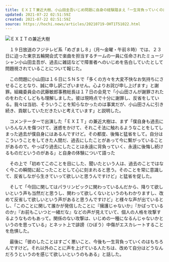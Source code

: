 ```yaml
---
title: ＥＸＩＴ兼近大樹、小山田圭吾いじめ問題に自身の経験踏まえ「一生背負っていくのはもちろん」
updated: 2021-07-22 02:51:59Z
created: 2021-07-22 02:51:59Z
source: https://hochi.news/articles/20210719-OHT1T51022.html
---
```


[![](https://hochi.news/images/2021/07/19/20210719-OHT1I51033-T.jpg)](https://hochi.news/articles/20210719-OHT1T51022.html?mode=photo&photoid=1)ＥＸＩＴの兼近大樹

　１９日放送のフジテレビ系「めざまし８」（月～金曜・午前８時）では、２３日に迫った東京五輪開会式で楽曲を担当するチームの一員に任命されたミュージシャン小山田圭吾が、過去に雑誌などで障害者へのいじめを告白していたとして問題視されていることについて報じた。

　この問題に小山田は１６日にＳＮＳで「多くの方々を大変不快なお気持ちにさせることとなり、誠に申し訳ございません。心よりお詫び申し上げます」と謝罪。組織委員会の武藤敏郎事務総長は１７日の会見で「小山田さんが謝罪されたのをわたくしどもも理解しました。彼は現時点で十分に謝罪し、反省をしている。我々は当初、そういうことを知らなかったのは事実だが、小山田さんに引き続き、貢献していただきたいと考えています」と説明した。

　コメンテーターで出演した「ＥＸＩＴ」の兼近大樹は、まず「僕自身も過去にいろんな人を傷つけて、迷惑をかけて、それこそ法に触れるようなことをしてしまった過去が僕自身にはあるんですけど。その都度、後悔と猛省をして。自分はこういうことをしてきた人間だ、過去にしたことがあって今に繫がっていることがあるので。やっぱり過去にしたことは永遠に背負っていく、永遠に後悔し続けるものだというのがある」と自身の体験について語った

　その上で「初めてこのことを目にした、聞いたという人は、過去のことではなく今この瞬間に起こったこととして心に刻まれると思う。そのことを常に意識して、反省しながら生きていって欲しいと思うんですけど」と猛省を促した。

　そして「今回に関してはパラリンピックに関わっているんだから、降りて欲しいという声も当然だと思うし、関わって欲しくないというのもわかりますし、改めて反省して欲しいという声があると思うんですけど」と様々な声が出ているとし、「このことに関して誰かが発信したことに『擁護じゃないか』『かばっているのか』『お前もこいつと一緒だな』などの声が見えていて、個人の人格を攻撃するようなものもあって。関係のない攻撃は、いじめの一種になるんじゃないかというのを思っている」とネット上で誹謗（ひぼう）中傷がエスカレートすることを危惧した。

　最後に「彼のしたことはすごく悪いこと、今後も一生背負っていくのはもちろんですけど。それ以外のことに声を上げている人たちは、改めて自分はどうなんだろうというのを感じて欲しいというのもある」と話した。